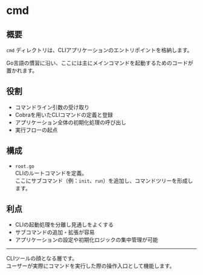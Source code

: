 # cmd

## 概要

`cmd` ディレクトリは、CLIアプリケーションのエントリポイントを格納します。

Go言語の慣習に沿い、ここには主にメインコマンドを起動するためのコードが置かれます。

## 役割

- コマンドライン引数の受け取り  
- Cobraを用いたCLIコマンドの定義と登録  
- アプリケーション全体の初期化処理の呼び出し  
- 実行フローの起点

## 構成

- `root.go`  
  CLIのルートコマンドを定義。  
  ここにサブコマンド（例：`init`、`run`）を追加し、コマンドツリーを形成します。

## 利点

- CLIの起動処理を分離し見通しをよくする  
- サブコマンドの追加・拡張が容易  
- アプリケーションの設定や初期化ロジックの集中管理が可能

---

CLIツールの顔となる層です。  
ユーザーが実際にコマンドを実行した際の操作入口として機能します。
